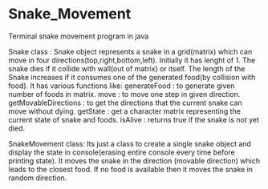 # Snake_Movement
Terminal snake movement program in java

Snake class : 
  Snake object represents a snake in a grid(matrix) which can move in four directions(top,right,bottom,left).
  Initially it has lenght of 1. 
  The snake dies if it collide with wall(out of matrix) or itself.
  The length of the Snake increases if it consumes one of the generated food(by collision with food). 
  It has various functions like:
    generateFood : to generate given number of foods in matrix.
    move : to move one step in given direction.
    getMovableDirections : to get the directions that the current snake can move without dying.
    getState : get a character matrix representing the current state of snake and foods. 
    isAlive : returns true if the snake is not yet died.

SnakeMovement class:
    Its just a class to create a single snake object and display the state in console(erasing entire console every time before printing state).
    It moves the snake in the direction (movable direction) which leads to the closest food.
    If no food is available then it moves the snake in random direction.
